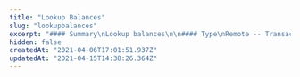 ```yaml
---
title: "Lookup Balances"
slug: "lookupbalances"
excerpt: "#### Summary\nLookup balances\n\n#### Type\nRemote -- Transaction must be used in conjunction with an external key manager service.\n\n#### Description\nCheck balances of specified addresses.\n\n#### Notes\n- Requires the Token Box Registry to be active\n\n#### Params\n| Fields    | Data type | Required / Optional | Description                                  |\n|-----------|-----------|---------------------|----------------------------------------------|\n| addresses | [String]  | Required            | Addresses whose balances are to be retrieved |"
hidden: false
createdAt: "2021-04-06T17:01:51.937Z"
updatedAt: "2021-04-15T14:38:26.364Z"
---
```

